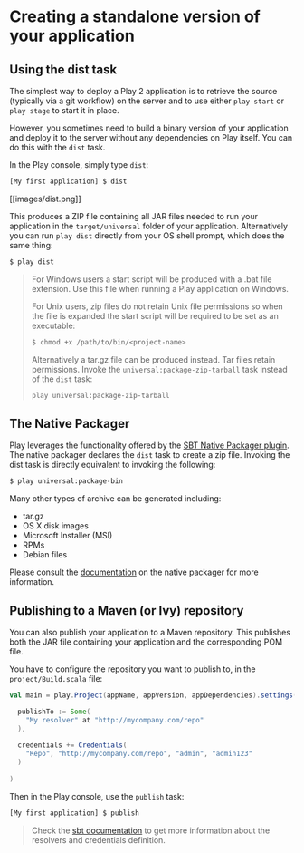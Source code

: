 # Creating a standalone version of your application

## Using the dist task

The simplest way to deploy a Play 2 application is to retrieve the source (typically via a git workflow) on the server and to use either `play start` or `play stage` to start it in place.

However, you sometimes need to build a binary version of your application and deploy it to the server without any dependencies on Play itself. You can do this with the `dist` task.

In the Play console, simply type `dist`:

```bash
[My first application] $ dist
```

[[images/dist.png]]

This produces a ZIP file containing all JAR files needed to run your application in the `target/universal` folder of your application. Alternatively you can run `play dist` directly from your OS shell prompt, which does the same thing:

```bash
$ play dist
```

> For Windows users a start script will be produced with a .bat file extension. Use this file when running a Play application on Windows.
>
> For Unix users, zip files do not retain Unix file permissions so when the file is expanded the start script will be required to be set as an executable:
>
> ```bash
> $ chmod +x /path/to/bin/<project-name>
> ```
>
> Alternatively a tar.gz file can be produced instead. Tar files retain permissions. Invoke the `universal:package-zip-tarball` task instead of the `dist` task:
>
> ```bash
> play universal:package-zip-tarball
> ```

## The Native Packager

Play leverages the functionality offered by the [SBT Native Packager plugin](http://www.scala-sbt.org/sbt-native-packager/). The native packager declares the `dist` task to create a zip file. Invoking the dist task is directly equivalent to invoking the following:

```bash
$ play universal:package-bin
```

Many other types of archive can be generated including:

* tar.gz
* OS X disk images
* Microsoft Installer (MSI)
* RPMs
* Debian files

Please consult the [documentation](http://www.scala-sbt.org/sbt-native-packager) on the native packager for more information.

## Publishing to a Maven (or Ivy) repository

You can also publish your application to a Maven repository. This publishes both the JAR file containing your application and the corresponding POM file.

You have to configure the repository you want to publish to, in the `project/Build.scala` file:

```scala
val main = play.Project(appName, appVersion, appDependencies).settings(

  publishTo := Some(
    "My resolver" at "http://mycompany.com/repo"
  ),
  
  credentials += Credentials(
    "Repo", "http://mycompany.com/repo", "admin", "admin123"
  )
  
)
```

Then in the Play console, use the `publish` task:

```bash
[My first application] $ publish
```

> Check the [sbt documentation](http://www.scala-sbt.org/release/docs/index.html) to get more information about the resolvers and credentials definition.
